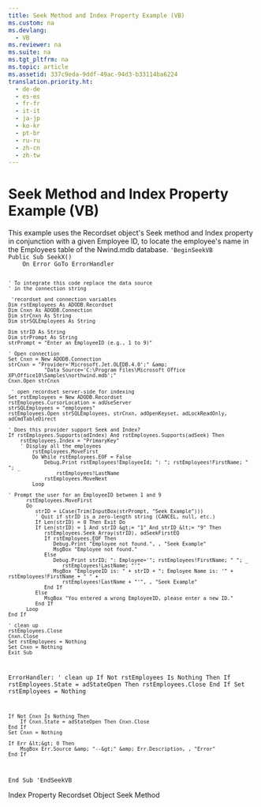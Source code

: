 ```yaml
---
title: Seek Method and Index Property Example (VB)
ms.custom: na
ms.devlang: 
  - VB
ms.reviewer: na
ms.suite: na
ms.tgt_pltfrm: na
ms.topic: article
ms.assetid: 337c9eda-9ddf-49ac-94d3-b33114ba6224
translation.priority.ht: 
  - de-de
  - es-es
  - fr-fr
  - it-it
  - ja-jp
  - ko-kr
  - pt-br
  - ru-ru
  - zh-cn
  - zh-tw
---
```

# Seek Method and Index Property Example (VB)
<?xml version="1.0" encoding="utf-8"?>
<developerReferenceWithoutSyntaxDocument xmlns="http://ddue.schemas.microsoft.com/authoring/2003/5" xmlns:xlink="http://www.w3.org/1999/xlink" xmlns:xsi="http://www.w3.org/2001/XMLSchema-instance" xsi:schemaLocation="http://ddue.schemas.microsoft.com/authoring/2003/5 http://dduestorage.blob.core.windows.net/ddueschema/developer.xsd">
  <introduction>
    <para>This example uses the <legacyLink xlink:href="ede1415f-c3df-4cc5-a05b-2576b2b84b60">Recordset</legacyLink> object's <legacyLink xlink:href="129293d2-19d3-4940-bf64-483ee72fb4a1">Seek</legacyLink> method and <legacyLink xlink:href="1c79e271-21ec-41a8-8163-c5e89f0001a7">Index</legacyLink> property in conjunction with a given <legacyBold><legacyItalic>Employee ID</legacyItalic></legacyBold>, to locate the employee's name in the <legacyBold><legacyItalic>Employees</legacyItalic></legacyBold> table of the Nwind.mdb database.</para>
    <code>'BeginSeekVB
Public Sub SeekX()
    On Error GoTo ErrorHandler

    ' To integrate this code replace the data source
    ' in the connection string
 
     'recordset and connection variables
    Dim rstEmployees As ADODB.Recordset
    Dim Cnxn As ADODB.Connection
    Dim strCnxn As String
    Dim strSQLEmployees As String
    
    Dim strID As String
    Dim strPrompt As String
    strPrompt = "Enter an EmployeeID (e.g., 1 to 9)"
    
    ' Open connection
    Set Cnxn = New ADODB.Connection
    strCnxn = "Provider='Microsoft.Jet.OLEDB.4.0';" &amp; _
                "Data Source='C:\Program Files\Microsoft Office XP\Office10\Samples\northwind.mdb';"
    Cnxn.Open strCnxn
     
     ' open recordset server-side for indexing
    Set rstEmployees = New ADODB.Recordset
    rstEmployees.CursorLocation = adUseServer
    strSQLEmployees = "employees"
    rstEmployees.Open strSQLEmployees, strCnxn, adOpenKeyset, adLockReadOnly, adCmdTableDirect
    
    ' Does this provider support Seek and Index?
    If rstEmployees.Supports(adIndex) And rstEmployees.Supports(adSeek) Then
        rstEmployees.Index = "PrimaryKey"
        ' Display all the employees
            rstEmployees.MoveFirst
            Do While rstEmployees.EOF = False
                Debug.Print rstEmployees!EmployeeId; ": "; rstEmployees!FirstName; " "; _
                    rstEmployees!LastName
                rstEmployees.MoveNext
            Loop
        
    ' Prompt the user for an EmployeeID between 1 and 9
          rstEmployees.MoveFirst
          Do
             strID = LCase(Trim(InputBox(strPrompt, "Seek Example")))
             ' Quit if strID is a zero-length string (CANCEL, null, etc.)
             If Len(strID) = 0 Then Exit Do
             If Len(strID) = 1 And strID &gt;= "1" And strID &lt;= "9" Then
                rstEmployees.Seek Array(strID), adSeekFirstEQ
                If rstEmployees.EOF Then
                   Debug.Print "Employee not found.", , "Seek Example"
                   MsgBox "Employee not found."
                Else
                   Debug.Print strID; ": Employee='"; rstEmployees!FirstName; " "; _
                      rstEmployees!LastName; "'"
                   MsgBox "EmployeeID is: " + strID + "; Employee Name is: '" + rstEmployees!FirstName + " " + _
                      rstEmployees!LastName + "'", , "Seek Example"
                End If
             Else
                MsgBox "You entered a wrong EmployeeID, please enter a new ID."
             End If
          Loop
    End If
    
    ' clean up
    rstEmployees.Close
    Cnxn.Close
    Set rstEmployees = Nothing
    Set Cnxn = Nothing
    Exit Sub
    
ErrorHandler:
    ' clean up
    If Not rstEmployees Is Nothing Then
        If rstEmployees.State = adStateOpen Then rstEmployees.Close
    End If
    Set rstEmployees = Nothing
    
    If Not Cnxn Is Nothing Then
        If Cnxn.State = adStateOpen Then Cnxn.Close
    End If
    Set Cnxn = Nothing
    
    If Err &lt;&gt; 0 Then
        MsgBox Err.Source &amp; "--&gt;" &amp; Err.Description, , "Error"
    End If
End Sub
'EndSeekVB</code>
  </introduction>
  <relatedTopics>
<link xlink:href="1c79e271-21ec-41a8-8163-c5e89f0001a7">Index Property</link>
<link xlink:href="ede1415f-c3df-4cc5-a05b-2576b2b84b60">Recordset Object</link>
<link xlink:href="129293d2-19d3-4940-bf64-483ee72fb4a1">Seek Method</link>
</relatedTopics>
</developerReferenceWithoutSyntaxDocument>